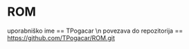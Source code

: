 # ROM

uporabniško ime == TPogacar \n
povezava do repozitorija == https://github.com/TPogacar/ROM.git
